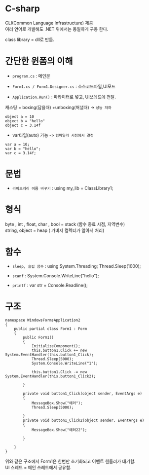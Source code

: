 # C-sharp



CLI(Common Language Infrastructure) 제공  
여러 언어로 개발해도 .NET 위에서는 동일하게 구동 한다.  

class library = dll로 만듬.   


# 간단한 윈폼의 이해

- `program.cs` : 메인문
- `Form1.cs / Form1.Designer.cs` : 소스코드파일,UI모드

- `Application.Run()` : 파라미터로 넣고, UI쓰레드에 전달.


 





캐스팅 = boxing(담을때) +unboxing(꺼낼때) ->  `성능 저하`  
```
object a = 10
object b = "hello"
object c = 3.14f
```

- var타입(auto) 가능 -> `컴파일러 시점에서 결정`
```
var a = 10;
var b = "hello";
var c = 3.14f;
```




# 문법

- `라이브러리 이름 바꾸기` : using my_lib = ClassLibrary1; 




# 형식

byte , int , float, char , bool = stack (함수 종료 시점, 지역변수)  
string, object = heap ( 가비지 컬렉터가 알아서 처리)  




# 함수

- `sleep, 슬립 함수` : using System.Threading; Thread.Sleep(1000);  

- `scanf` : System.Console.WriteLine("hello");

- `printf` : var str = Console.Readline();


# 구조


```
namespace WindowsFormsApplication2
{
    public partial class Form1 : Form
    {
        public Form1()
        {
            InitializeComponent();
            this.button1.Click += new System.EventHandler(this.button1_Click);
            Thread.Sleep(5000);
            System.Console.WriteLine("1");

            this.button1.Click -= new System.EventHandler(this.button1_Click2);
          
        }

        private void button1_Click(object sender, EventArgs e)
        {
            MessageBox.Show("에러");
            Thread.Sleep(5000);
            
        }
        private void button1_Click2(object sender, EventArgs e)
        {
            MessageBox.Show("에러22");

        }

    }
}
``` 
위와 같은 구조에서 Form1은 한번만 초기화되고 이벤트 헨들러가 대기함.  
UI 스레드 = 메인 쓰레드에서 공유함.

